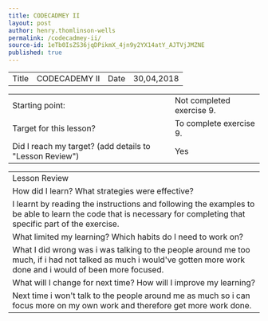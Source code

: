```yaml
---
title: CODECADMEY II
layout: post
author: henry.thomlinson-wells
permalink: /codecadmey-ii/
source-id: 1eTb0IsZS36jqDPikmX_4jn9y2YX14atY_AJTVjJMZNE
published: true
---
```

<table>
  <tr>
    <td>Title</td>
    <td>CODECADEMY II</td>
    <td>Date</td>
    <td>30,04,2018</td>
  </tr>
</table>


<table>
  <tr>
    <td>Starting point:</td>
    <td>Not completed exercise 9.</td>
  </tr>
  <tr>
    <td>Target for this lesson?</td>
    <td>To complete exercise 9.</td>
  </tr>
  <tr>
    <td>Did I reach my target? 
(add details to "Lesson Review")</td>
    <td> Yes </td>
  </tr>
</table>


<table>
  <tr>
    <td>Lesson Review</td>
  </tr>
  <tr>
    <td>How did I learn? What strategies were effective? </td>
  </tr>
  <tr>
    <td>I learnt by reading the instructions and following the examples to be able to learn the code that is necessary for completing that specific part of the exercise.</td>
  </tr>
  <tr>
    <td>What limited my learning? Which habits do I need to work on? </td>
  </tr>
  <tr>
    <td>What I did wrong was i was talking to the people around me too much, if i had not talked as much i would've gotten more work done and i would of been more focused.</td>
  </tr>
  <tr>
    <td>What will I change for next time? How will I improve my learning?</td>
  </tr>
  <tr>
    <td>Next time i won't talk to the people around me as much so i can focus more on my own work and therefore get more work done.</td>
  </tr>
</table>


